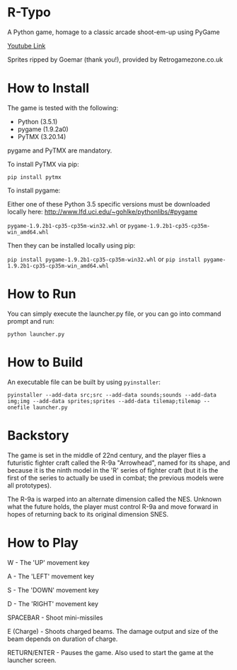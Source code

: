 # R-Typo
A Python game, homage to a classic arcade shoot-em-up using PyGame

<a href="https://youtu.be/_gXg7TGss5k">Youtube Link</a>

Sprites ripped by Goemar (thank you!), provided by Retrogamezone.co.uk

# How to Install

The game is tested with the following:
- Python (3.5.1)
- pygame (1.9.2a0)
- PyTMX (3.20.14)

pygame and PyTMX are mandatory. 

To install PyTMX via pip: 

`pip install pytmx`

To install pygame: 

Either one of these Python 3.5 specific versions must be downloaded locally here: http://www.lfd.uci.edu/~gohlke/pythonlibs/#pygame

`pygame-1.9.2b1-cp35-cp35m-win32.whl` or `pygame-1.9.2b1-cp35-cp35m-win_amd64.whl`

Then they can be installed locally using pip:

`pip install pygame-1.9.2b1-cp35-cp35m-win32.whl` or `pip install pygame-1.9.2b1-cp35-cp35m-win_amd64.whl`

# How to Run

You can simply execute the launcher.py file, or you can go into command prompt and run: 

`python launcher.py`

# How to Build

An executable file can be built by using `pyinstaller`:

`pyinstaller --add-data src;src --add-data sounds;sounds --add-data img;img --add-data sprites;sprites --add-data tilemap;tilemap --onefile launcher.py`

# Backstory

The game is set in the middle of 22nd century, and the player flies a futuristic fighter craft called the R-9a "Arrowhead", named for its shape, and because it is the ninth model in the 'R' series of fighter craft (but it is the first of the series to actually be used in combat; the previous models were all prototypes). 

The R-9a is warped into an alternate dimension called the NES. Unknown what the future holds, the player must control R-9a and move forward in hopes of returning back to its original dimension SNES.

# How to Play
W - The 'UP' movement key

A - The 'LEFT' movement key

S - The 'DOWN' movement key

D - The 'RIGHT' movement key


SPACEBAR - Shoot mini-missiles

E (Charge) - Shoots charged beams. The damage output and size of the beam depends on duration of charge.

RETURN/ENTER - Pauses the game. Also used to start the game at the launcher screen.
